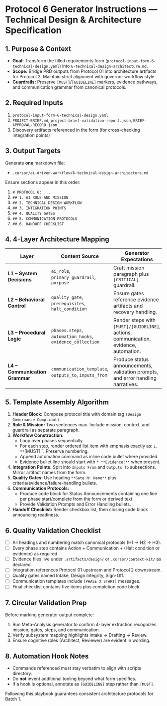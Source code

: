 # Protocol 6 Generator Instructions — Technical Design & Architecture Specification

## 1. Purpose & Context
- **Goal:** Transform the filled requirements form (`protocol-input-form-6-technical-design.yaml`) into `6-technical-design-architecture.md`.
- **Scope:** Bridge PRD outputs from Protocol 01 into architecture artifacts for Protocol 2. Maintain strict alignment with governor workflow style.
- **Guardrails:** Preserve `[MUST]`/`[GUIDELINE]` markers, evidence pathways, and communication grammar from canonical protocols.

## 2. Required Inputs
1. `protocol-input-form-6-technical-design.yaml`
2. `PROJECT-BRIEF.md`, `project-brief-validation-report.json`, `BRIEF-APPROVAL-RECORD.json`
3. Discovery artifacts referenced in the form (for cross-checking integration points)

## 3. Output Targets
Generate **one** markdown file:
- `.cursor/ai-driven-workflow/6-technical-design-architecture.md`

Ensure sections appear in this order:
1. `# PROTOCOL 6: ...`
2. `## 1. AI ROLE AND MISSION`
3. `## 2. TECHNICAL DESIGN WORKFLOW`
4. `## 3. INTEGRATION POINTS`
5. `## 4. QUALITY GATES`
6. `## 5. COMMUNICATION PROTOCOLS`
7. `## 6. HANDOFF CHECKLIST`

## 4. 4-Layer Architecture Mapping
| Layer | Content Source | Generator Expectations |
|-------|----------------|------------------------|
| **L1 – System Decisions** | `ai_role`, `primary_guardrail`, `purpose` | Craft mission paragraph plus `[CRITICAL]` guardrail. |
| **L2 – Behavioral Control** | `quality_gate`, `prerequisites`, `halt_condition` | Ensure gates reference evidence artifacts and recovery handling. |
| **L3 – Procedural Logic** | `phases.steps`, `automation_hooks`, `evidence_collection` | Render steps with `[MUST]/[GUIDELINE]`, actions, communication, evidence, automation. |
| **L4 – Communication Grammar** | `communication_template`, `outputs_to`, `inputs_from` | Produce status announcements, validation prompts, and error handling narratives. |

## 5. Template Assembly Algorithm
1. **Header Block:** Compose protocol title with domain tag `(Design Governance Compliant)`.
2. **Role & Mission:** Two sentences max. Include mission, context, and guardrail as separate paragraph.
3. **Workflow Construction:**
   - Loop over phases sequentially.
   - For each step, render ordered list item with emphasis exactly as: `1. **`[MUST]``. Preserve numbering.
   - Append automation command as inline code bullet where provided.
   - Evidence bullet line should start with `* **Evidence:**` when present.
4. **Integration Points:** Split into `Inputs From` and `Outputs To` subsections. Mirror artifact names from the form.
5. **Quality Gates:** Use heading `**Gate N: Name**` plus criteria/evidence/failure-handling bullets.
6. **Communication Protocols:**
   - Produce code block for Status Announcements containing one line per phase start/complete from the form or derived text.
   - Provide Validation Prompts and Error Handling bullets.
7. **Handoff Checklist:** Render checkbox list, then closing code block announcing readiness.

## 6. Quality Validation Checklist
- [ ] All headings and numbering match canonical protocols (H1 → H2 → H3).
- [ ] Every phase step contains Action + Communication + (Halt condition or evidence) as required.
- [ ] Evidence files live under `.artifacts/design/` or `.cursor/context-kit/` as declared.
- [ ] Integration references Protocol 01 upstream and Protocol 2 downstream.
- [ ] Quality gates named Intake, Design Integrity, Sign-Off.
- [ ] Communication templates include `[PHASE X START]` messages.
- [ ] Final checklist contains five items plus completion code block.

## 7. Circular Validation Prep
Before marking generator output complete:
1. Run Meta-Analysis generator to confirm 4-layer extraction recognizes mission, gates, steps, and communication.
2. Verify subsystem mapping highlights Intake → Drafting → Review.
3. Ensure cognitive roles (Architect, Reviewer) are evident in wording.

## 8. Automation Hook Notes
- Commands referenced must stay verbatim to align with scripts directory.
- Do **not** invent additional tooling beyond what form specifies.
- If a hook is optional, annotate as `[GUIDELINE]` step rather than `[MUST]`.

Following this playbook guarantees consistent architecture protocols for Batch 1.
